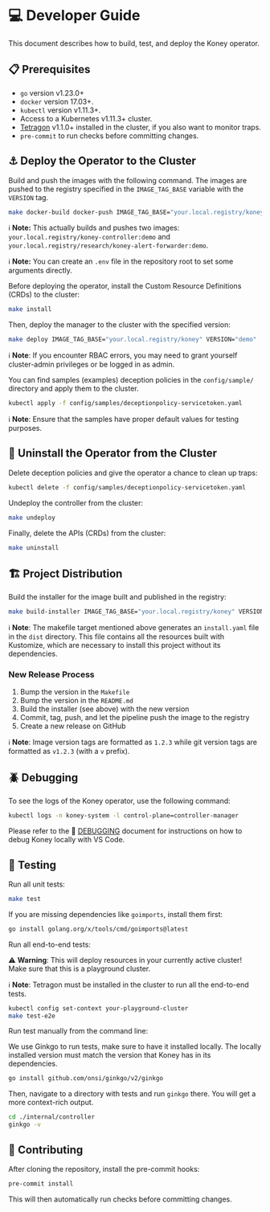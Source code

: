 # 💻 Developer Guide

This document describes how to build, test, and deploy the Koney operator.

## 📋 Prerequisites

- `go` version v1.23.0+
- `docker` version 17.03+.
- `kubectl` version v1.11.3+.
- Access to a Kubernetes v1.11.3+ cluster.
- [Tetragon](https://tetragon.io/) v1.1.0+ installed in the cluster, if you also want to monitor traps.
- `pre-commit` to run checks before committing changes.

## ⚓ Deploy the Operator to the Cluster

Build and push the images with the following command.
The images are pushed to the registry specified in the `IMAGE_TAG_BASE` variable with the `VERSION` tag.

```sh
make docker-build docker-push IMAGE_TAG_BASE="your.local.registry/koney" VERSION="demo"
```

ℹ️ **Note:** This actually builds and pushes two images: `your.local.registry/koney-controller:demo` and `your.local.registry/research/koney-alert-forwarder:demo`.

ℹ️ **Note:** You can create an `.env` file in the repository root to set some arguments directly.

Before deploying the operator, install the Custom Resource Definitions (CRDs) to the cluster:

```sh
make install
```

Then, deploy the manager to the cluster with the specified version:

```sh
make deploy IMAGE_TAG_BASE="your.local.registry/koney" VERSION="demo"
```

ℹ️ **Note**: If you encounter RBAC errors, you may need to grant yourself cluster-admin privileges or be logged in as admin.

You can find samples (examples) deception policies in the `config/sample/` directory and apply them to the cluster.

```sh
kubectl apply -f config/samples/deceptionpolicy-servicetoken.yaml
```

ℹ️ **Note**: Ensure that the samples have proper default values for testing purposes.

## 🧹 Uninstall the Operator from the Cluster

Delete deception policies and give the operator a chance to clean up traps:

```sh
kubectl delete -f config/samples/deceptionpolicy-servicetoken.yaml
```

Undeploy the controller from the cluster:

```sh
make undeploy
```

Finally, delete the APIs (CRDs) from the cluster:

```sh
make uninstall
```

## 🏗️ Project Distribution

Build the installer for the image built and published in the registry:

```sh
make build-installer IMAGE_TAG_BASE="your.local.registry/koney" VERSION="x.y.z"
```

ℹ️ **Note**: The makefile target mentioned above generates an `install.yaml` file in the `dist` directory. This file contains all the resources built with Kustomize, which are necessary to install this project without its dependencies.

### New Release Process

1. Bump the version in the `Makefile`
2. Bump the version in the `README.md`
3. Build the installer (see above) with the new version
4. Commit, tag, push, and let the pipeline push the image to the registry
5. Create a new release on GitHub

ℹ️ **Note**: Image version tags are formatted as `1.2.3` while git version tags are formatted as `v1.2.3` (with a `v` prefix).

## 🪲 Debugging

To see the logs of the Koney operator, use the following command:

```sh
kubectl logs -n koney-system -l control-plane=controller-manager
```

Please refer to the 📄 [DEBUGGING](./DEBUGGING.md) document for instructions on how to debug Koney locally with VS Code.

## 🔎 Testing

Run all unit tests:

```sh
make test
```

If you are missing dependencies like `goimports`, install them first:

```sh
go install golang.org/x/tools/cmd/goimports@latest
```

Run all end-to-end tests:

⚠️ **Warning**: This will deploy resources in your currently active cluster! Make sure that this is a playground cluster.

ℹ️ **Note**: Tetragon must be installed in the cluster to run all the end-to-end tests.

```sh
kubectl config set-context your-playground-cluster
make test-e2e
```

Run test manually from the command line:

We use Ginkgo to run tests, make sure to have it installed locally.
The locally installed version must match the version that Koney has in its dependencies.

```sh
go install github.com/onsi/ginkgo/v2/ginkgo
```

Then, navigate to a directory with tests and run `ginkgo` there.
You will get a more context-rich output.

```sh
cd ./internal/controller
ginkgo -v
```

## 💖 Contributing

After cloning the repository, install the pre-commit hooks:

```sh
pre-commit install
```

This will then automatically run checks before committing changes.
